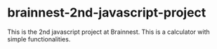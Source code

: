 # brainnest-2nd-javascript-project
This is the 2nd javascript project at Brainnest.
This is a calculator with simple functionalities.